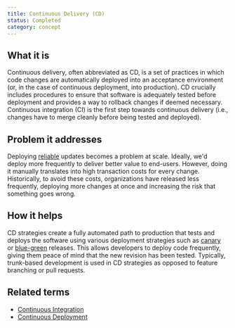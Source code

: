 ```yaml
---
title: Continuous Delivery (CD)
status: Completed
category: concept
---
```


## What it is
Continuous delivery, often abbreviated as  CD, is a set of practices in which code changes are automatically deployed into an acceptance environment (or, in the case of continuous deployment, into production). CD crucially includes procedures to ensure that software is adequately tested before deployment and provides a way to rollback changes if deemed necessary. Continuous integration (CI) is the first step towards continuous delivery (i.e., changes have to merge cleanly before being tested and deployed).

## Problem it addresses
Deploying [reliable](/reliability/) updates becomes a problem at scale. Ideally, we'd deploy more frequently to deliver better value to end-users. However, doing it manually translates into high transaction costs for every change. Historically, to avoid these costs, organizations have released less frequently, deploying more changes at once and increasing the risk that something goes wrong.

## How it helps
CD strategies create a fully automated path to production that tests and deploys the software using various deployment strategies such as [canary](/canary_deployment/) or [blue-green](/blue_green_deployment/) releases. This allows developers to deploy code frequently,  giving them peace of mind that the new revision has been tested. Typically, trunk-based development is used in CD strategies as opposed to feature branching or pull requests.

## Related terms
* [Continuous Integration](/continuous_integration/)
* [Continuous Deployment](/continuous_deployment/)


